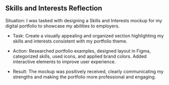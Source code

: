 ##   Skills and Interests Reflection

 Situation:
  I was tasked with designing a Skills and Interests mockup 
  for my digital portfolio to showcase my abilities to employers.

* Task:
  Create a visually appealing and organized section highlighting 
  my skills and interests consistent with my portfolio theme.

* Action:
  Researched portfolio examples, designed layout in Figma, 
  categorized skills, used icons, and applied brand colors. 
  Added interactive elements to improve user experience.

* Result:
  The mockup was positively received, clearly communicating 
  my strengths and making the portfolio more professional and engaging.


